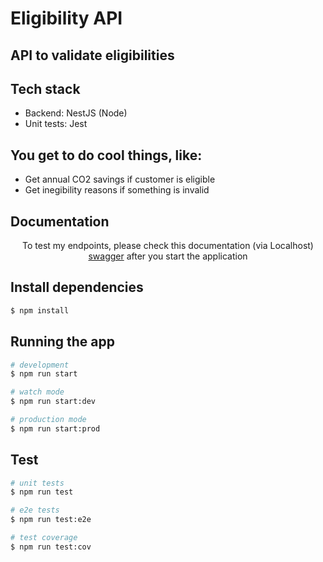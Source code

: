 # Eligibility API

## API to validate eligibilities

## Tech stack
* Backend: NestJS (Node)
* Unit tests: Jest

## You get to do cool things, like:
* Get annual CO2 savings if customer is eligible
* Get inegibility reasons if something is invalid

## Documentation
<p align="center">
  To test my endpoints, please check this documentation (via Localhost)
  <a href="http://localhost:3000/docs" target="blank">swagger</a> after you start the application
</p>

## Install dependencies

```bash
$ npm install
```

## Running the app

```bash
# development
$ npm run start

# watch mode
$ npm run start:dev

# production mode
$ npm run start:prod
```

## Test

```bash
# unit tests
$ npm run test

# e2e tests
$ npm run test:e2e

# test coverage
$ npm run test:cov
```
